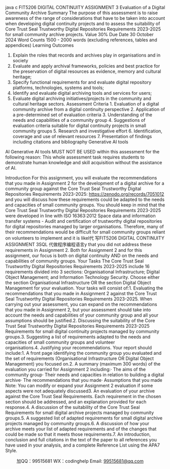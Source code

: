 java c
FIT5206 DIGITAL CONTINUITY 
ASSIGNMENT 3 Evaluation of a Digital Community Archive 
Summary The purpose of this assessment is to raise awareness of the range of considerations that have to be taken into account when developing digital continuity projects and to assess the suitability of Core Trust Seal Trustworthy Digital Repositories Requirements 2023-2025 for small community archive projects.  Value 30% Due Date 30 October 2024 Word Counts 1500 - 2000 words (excluding references, tables and appendices) 
Learning Outcomes 
1. Explain the roles that records and archives play in organisations and in society 
2. Evaluate and apply archival frameworks, policies and best practice for the preservation of digital resources as evidence, memory and cultural heritage; 
3. Specify functional requirements for and evaluate digital repository platforms, technologies, systems and tools; 
4. Identify and evaluate digital archiving tools and services for users; 
5. Evaluate digital archiving initiatives/projects in the community and cultural heritage sectors. Assessment Criteria 1. Evaluation of a digital community archive from a digital continuity perspective 2. Application of a pre-determined set of evaluation criteria 3. Understanding of the needs and capabilities of a community group 4. Suggestions of evaluation criteria suitable for digital continuity projects in small community groups 5. Research and investigative effort 6. Identification, coverage and use of relevant resources 7. Presentation of findings including citations and bibliography 
Generative AI  tools 

AI  Generative AI tools MUST NOT BE USED within this assessment for the following reason: 
This whole assessment task requires students to demonstrate human knowledge and skill acquisition without the assistance of AI. 

Introduction 
For this assignment, you will evaluate the recommendations that you made in Assignment 2 for the development of a digital archive for a community group against the Core Trust Seal Trustworthy Digital Repositories Requirements 2023-2025: https://zenodo.org/records/7051012 and you will discuss how these requirements could be adapted to the needs and capacities of small community groups.
You should keep in mind that the Core Trust Seal Trustworthy Digital Repositories Requirements 2023-2025 were developed in line with ISO 16363:2012 Space data and information transfer systems - Audit and certification of trustworthy digital repositories for digital repositories managed by larger organisations. Therefore, many of their recommendations would be difficult for small community groups reliant on volunteers to implement and it is likel代 写FIT5206 DIGITAL CONTINUITY ASSIGNMENT 3SQL
代做程序编程语言y that you did not address these requirements in Assignment 2. Both for Assignment 2 and for this assignment, our focus is both on digital continuity AND on the needs and capabilities of community groups.
Your Tasks
The Core Trust Seal Trustworthy Digital Repositories Requirements 2023-2025 include 16 requirements divided into 3 sections: Organisational Infrastructure; Digital Object Management; and Information Technology  Security.
Choose either the section Organisational Infrastructure OR the section Digital Object Management for your evaluation.
Your tasks will consist of:1. Evaluating the recommendations that you made in Assignment 2 against the Core Trust Seal Trustworthy Digital Repositories Requirements 2023-2025. When carrying out your assessment, you can expand on the recommendations that you made in Assignment 2, but your assessment should take into account the needs and capabilities of your community group and all your assumptions should be justified.2. Discussing the suitability of the Core Trust Seal Trustworthy Digital Repositories Requirements 2023-2025 Requirements for small digital continuity projects managed by community groups.3. Suggesting a list of requirements adapted to the needs and capacities of small community groups and volunteer organisations.4. Justifying your recommendations.
Your report should include:1. A front page identifying the community group you evaluated and the set of requirements (Organisational Infrastructure OR Digital Object Management) you focused on.2. A summary (maximum 300 words) of the evaluation you carried for Assignment 2 including:· The aims of the community group· Their needs and capacities in relation to building a digital archive· The recommendations that you made· Assumptions that you made 
Note: You can modify or expand your Assignment 2 evaluation if some aspects were not adequately discussed3. An evaluation of your archive against the Core Trust Seal Requirements. Each requirement in the chosen section should be addressed, and an explanation provided for each response.4. A discussion of the suitability of the Core Trust Seal Requirements for small digital archive projects managed by community groups.5. A suggested list of adapted requirements for small digital archive projects managed by community groups.6. A discussion of how your archive meets your list of adapted requirements and of the changes that could be made so that it meets those requirements.7. An introduction, conclusion and full citations in the text of the paper to all references you have used in your analysis, and a complete Reference List using the APA7 Style.




         
加QQ：99515681  WX：codinghelp  Email: 99515681@qq.com
